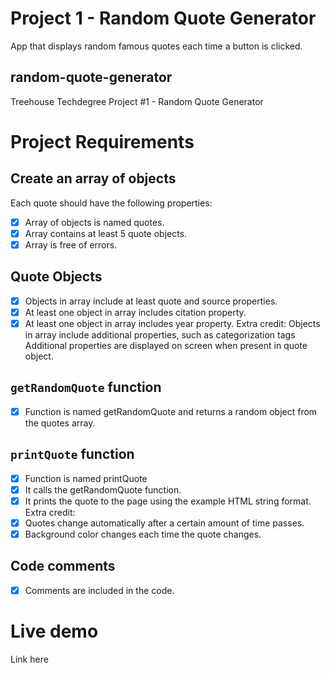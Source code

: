 # Project 1 - Random Quote Generator
App that displays random famous quotes each time a button is clicked.

## random-quote-generator
Treehouse Techdegree Project #1 - Random Quote Generator

Project Requirements
====================

## Create an array of objects
Each quote should have the following properties:
- [x] Array of objects is named quotes. 
- [x] Array contains at least 5 quote objects. 
- [x] Array is free of errors.

## Quote Objects
- [x] Objects in array include at least quote and source properties.
- [x] At least one object in array includes citation property.
- [x] At least one object in array includes year property.
Extra credit:
Objects in array include additional properties, such as categorization tags
Additional properties are displayed on screen when present in quote object.

## `getRandomQuote` function
- [x] Function is named getRandomQuote and returns a random object from the quotes array.

## `printQuote` function
- [x] Function is named printQuote
- [x] It calls the getRandomQuote function.
- [x] It prints the quote to the page using the example HTML string format.
Extra credit:
- [x] Quotes change automatically after a certain amount of time passes.
- [x] Background color changes each time the quote changes.

## Code comments
- [x] Comments are included in the code.

# Live demo
Link here